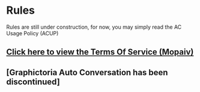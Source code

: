 # Rules

Rules are still under construction, for now, you may simply read the AC Usage Policy (ACUP)


## [Click here to view the Terms Of Service (Mopaiv)](https://mopaiv.com/discussion/post/5492)
## [Graphictoria Auto Conversation has been discontinued]
